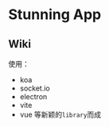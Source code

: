 # Stunning App

## Wiki

使用：

-   koa
-   socket.io
-   electron
-   vite
-   vue
    等新颖的`library`而成
